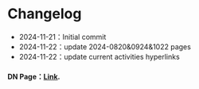 # Changelog

- 2024-11-21：Initial commit
- 2024-11-22：update 2024-0820&0924&1022 pages
- 2024-11-22：update current activities hyperlinks

#### DN Page：[Link](https://shaohsienlo.github.io/dn-app/).
